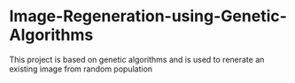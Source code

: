 # Image-Regeneration-using-Genetic-Algorithms
This project is based on genetic algorithms and is used to renerate an existing image from random population
